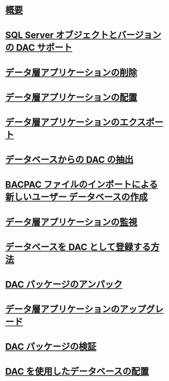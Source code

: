 # [概要](data-tier-applications.md)  
# [SQL Server オブジェクトとバージョンの DAC サポート](dac-support-for-sql-server-objects-and-versions.md)  
# [データ層アプリケーションの削除](delete-a-data-tier-application.md)  
# [データ層アプリケーションの配置](deploy-a-data-tier-application.md)  
# [データ層アプリケーションのエクスポート](export-a-data-tier-application.md)  
# [データベースからの DAC の抽出](extract-a-dac-from-a-database.md)  
# [BACPAC ファイルのインポートによる新しいユーザー データベースの作成](import-a-bacpac-file-to-create-a-new-user-database.md)  
# [データ層アプリケーションの監視](monitor-data-tier-applications.md)  
# [データベースを DAC として登録する方法](register-a-database-as-a-dac.md)  
# [DAC パッケージのアンパック](unpack-a-dac-package.md)  
# [データ層アプリケーションのアップグレード](upgrade-a-data-tier-application.md)  
# [DAC パッケージの検証](validate-a-dac-package.md)  
# [DAC を使用したデータベースの配置](deploy-a-database-by-using-a-dac.md)  

